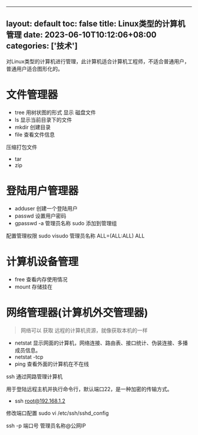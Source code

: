 
---
layout: default
toc: false
title: Linux类型的计算机管理
date:  2023-06-10T10:12:06+08:00
categories: ['技术']
---

对Linux类型的计算机进行管理，此计算机适合计算机工程师，不适合普通用户，普通用户适合图形化的。

<!--more-->

# 文件管理器
- tree  用树状图的形式 显示 磁盘文件  
- ls 显示当前目录下的文件 
- mkdir  创建目录
- file  查看文件信息

 压缩打包文件
- tar 
- zip


# 登陆用户管理器
- adduser 创建一个登陆用户
- passwd 设置用户密码 
- gpasswd -a 管理员名称 sudo 添加到管理组

配置管理权限
sudo visudo 
管理员名称 ALL=(ALL:ALL) ALL

# 计算机设备管理

- free 查看内存使用情况
- mount 存储挂在


# 网络管理器(计算机外交管理器)

>网络可以 获取 远程的计算机资源，就像获取本机的一样

- netstat 显示网面的计算机，网络连接、路由表、接口统计、伪装连接、多播成员信息。
- netstat -tcp
- ping  查看外面的计算机在不在线

ssh 通过网路管理计算机

用于登陆远程主机并执行命令行，默认端口22，是一种加密的传输方式。

- ssh root@192.168.1.2

修改端口配置
sudo vi /etc/ssh/sshd_config

ssh -p 端口号 管理员名称@公网IP
